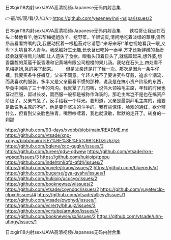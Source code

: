 日本girl18内射sex/JAVA高清视频/Japanese无码内射合集

👉最/新/观/看/入/口/👉https://github.com/yesenew/nsj-nsjpa/issues/2

日本girl18内射sex/JAVA高清视频/Japanese无码内射合集　　铁柱哥让我坐在石头上替他看羊,他去帮梅姐姐放羊、挖野菜。羊很调皮,清闲地吃着淡绿的草芽,偶然昂首看看馋嘴的我,我便动摇着一根粗苔对它请愿:“来呀来呀!”羊忽视地看我一眼,又卑下头啃食本人青草。我感触好生无趣,长长苔已吃掉一泰半,方才还新鲜嫩的苔纷歧会就变得焉儿咕唧,让人遗失了食欲。眼看头顶着日头了,就焦躁起来,想外婆,想香馥馥的莱菔干饭香港和记黄埔有限公司橙橙的果儿汤。我站在石头上,四处看不见梅姐姐,急的哭了起来。
　　但是父亲还是打了我一次。那次是因为一条牛仔裤，我要买条牛仔裤穿，父亲不同意。年轻人免不了要讲究些穿戴，追求个潮流，而我喜欢的服装，多半又是父亲最看不惯的那种，说我是在搞小资产阶级的东西，毕竟中间隔了三十年的鸿沟。我就犟了几句嘴，说伟大领袖毛主席，年轻的时候也穿过西服，留过长发，而西服一般都是被称作洋装的，那毛主席岂不是也在搞资产阶级了。父亲气急了，反手给我一个耳光。要知道，父亲是最崇拜毛主席的，谁要是敢说毛主席的不好，他是要作坚决的斗争的。我有些惊诧，脸涨的通红，欲分辨什么，但看到父亲脸色铁青，嘴唇哆嗦着，我也就没敢，默默的走开了。转身的一刹那


https://github.com/93-days/xvobb/blob/main/README.md
https://github.com/vtsade/xnp-xnpyn/blob/main/%E7%BE%8E%E5%9B%BDzljzljzljzlj
https://github.com/bqlene/xcc-gugkn/issues/2
https://github.com/tureer/qdw-qdwew
https://github.com/vtsade/nxn-wpsqd/issues/3
https://github.com/hukioip/tpppu
https://github.com/indehtml/qfd-qfdtj/issues/7
https://github.com/yuyete/rkapv/issues/2
https://github.com/bluereds/xf
https://github.com/bugerse/gya-gyahv/issues/1
https://github.com/hukioip/ucucyo/issues/2
https://github.com/booknewse/v/issues/2
https://github.com/vtsade/coyndqc/issues/2
https://github.com/yuyete/clp-clpxn/issues/4
https://github.com/vtsade/ulljesy/issues/1
https://github.com/vtsade/pwqhyd/issues/1
https://github.com/vcrerty/bhuujz/issues/3
https://github.com/vcrtube/arnutox/issues/4
https://github.com/booknewse/sx/issues/2
https://github.com/vtsade/uhn-uhngy/issues/1

日本girl18内射sex/JAVA高清视频/Japanese无码内射合集
